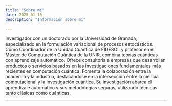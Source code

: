 ```yaml
---
title: "Sobre mí"
date: 2025-01-15
description: "Información sobre mí"

---
```


Investigador con un doctorado por la Universidad de Granada, especializado en la formulación variacional de procesos estocásticos. Como Coordinador de la Unidad Cuántica de FIDESOL y profesor en el Máster de Computación Cuántica de la UNIR, combina teorías cuánticas con aprendizaje automático. Ofrece consultoría a empresas que desarrollan productos o servicios basados en las investigaciones fundamentales más recientes en computación cuántica. Fomenta la colaboración entre la academia y la industria, destacándose en la intersección entre la ciencia computacional y la investigación cuántica. Su investigación abarca el aprendizaje automático y sus metodologías seguras, utilizando técnicas tanto clásicas como cuánticas.



---
